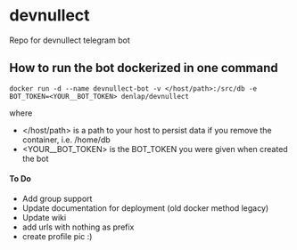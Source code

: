 # devnullect
Repo for devnullect telegram bot

## How to run the bot dockerized in one command

```shell
docker run -d --name devnullect-bot -v </host/path>:/src/db -e BOT_TOKEN=<YOUR__BOT_TOKEN> denlap/devnullect
```
where
* </host/path> is a path to your host to persist data if you remove the container, i.e. /home/db
* <YOUR__BOT_TOKEN> is the BOT_TOKEN you were given when created the bot


#### To Do
* Add group support
* Update documentation for deployment (old docker method legacy)
* Update wiki
* add urls with nothing as prefix
* create profile pic :)
